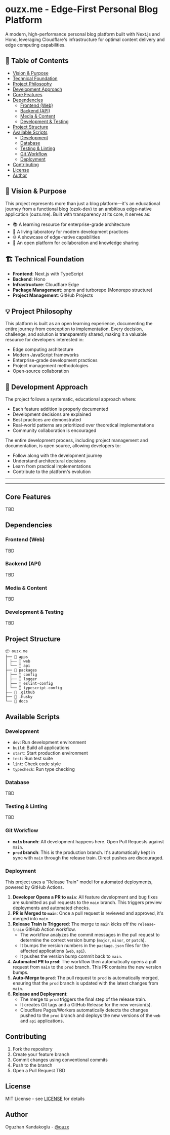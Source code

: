 # ouzx.me - Edge-First Personal Blog Platform

A modern, high-performance personal blog platform built with Next.js and Hono, leveraging Cloudflare's infrastructure for optimal content delivery and edge computing capabilities.

## 📑 Table of Contents

- [Vision & Purpose](#-vision--purpose)
- [Technical Foundation](#-technical-foundation)
- [Project Philosophy](#-project-philosophy)
- [Development Approach](#-development-approach)
- [Core Features](#core-features)
- [Dependencies](#dependencies)
  - [Frontend (Web)](#frontend-web)
  - [Backend (API)](#backend-api)
  - [Media & Content](#media--content)
  - [Development & Testing](#development--testing)
- [Project Structure](#project-structure)
- [Available Scripts](#available-scripts)
  - [Development](#development)
  - [Database](#database)
  - [Testing & Linting](#testing--linting)
  - [Git Workflow](#git-workflow)
  - [Deployment](#deployment)
- [Contributing](#contributing)
- [License](#license)
- [Author](#author)

## 🎯 Vision & Purpose

This project represents more than just a blog platform—it's an educational journey from a functional blog (ozxk-dev) to an ambitious edge-native application (ouzx.me). Built with transparency at its core, it serves as:

- 📚 A learning resource for enterprise-grade architecture
- 🔬 A living laboratory for modern development practices
- 🌐 A showcase of edge-native capabilities
- 🤝 An open platform for collaboration and knowledge sharing

## 🏗️ Technical Foundation

- **Frontend**: Next.js with TypeScript
- **Backend**: Hono
- **Infrastructure**: Cloudflare Edge
- **Package Management**: pnpm and turborepo (Monorepo structure)
- **Project Management**: GitHub Projects

## 💡 Project Philosophy

This platform is built as an open learning experience, documenting the entire journey from conception to implementation. Every decision, challenge, and solution is transparently shared, making it a valuable resource for developers interested in:

- Edge computing architecture
- Modern JavaScript frameworks
- Enterprise-grade development practices
- Project management methodologies
- Open-source collaboration

## 🔄 Development Approach

The project follows a systematic, educational approach where:

- Each feature addition is properly documented
- Development decisions are explained
- Best practices are demonstrated
- Real-world patterns are prioritized over theoretical implementations
- Community collaboration is encouraged

The entire development process, including project management and documentation, is open source, allowing developers to:

- Follow along with the development journey
- Understand architectural decisions
- Learn from practical implementations
- Contribute to the platform's evolution

---

---

## Core Features

TBD

## Dependencies

### Frontend (Web)

TBD

### Backend (API)

TBD

### Media & Content

TBD

### Development & Testing

TBD

## Project Structure

```
📦 ouzx.me
├── 📂 apps
│ ├── 📂 web
│ └── 📂 api
├── 📂 packages
│ ├── 📂 config
│ ├── 📂 logger
│ ├── 📂 eslint-config
│ └── 📂 typescript-config
├── 📂 .github
├── 📂 .husky
└── 📂 docs
```

## Available Scripts

### Development

- `dev`: Run development environment
- `build`: Build all applications
- `start`: Start production environment
- `test`: Run test suite
- `lint`: Check code style
- `typecheck`: Run type checking

### Database

TBD

### Testing & Linting

TBD

### Git Workflow

- **`main` branch**: All development happens here. Open Pull Requests against `main`.
- **`prod` branch**: This is the production branch. It's automatically kept in sync with `main` through the release train. Direct pushes are discouraged.

### Deployment

This project uses a "Release Train" model for automated deployments, powered by GitHub Actions.

1.  **Developer Opens a PR to `main`**: All feature development and bug fixes are submitted as pull requests to the `main` branch. This triggers preview deployments and automated checks.
2.  **PR is Merged to `main`**: Once a pull request is reviewed and approved, it's merged into `main`.
3.  **Release Train is Triggered**: The merge to `main` kicks off the `release-train` GitHub Action workflow.
    - The workflow analyzes the commit messages in the pull request to determine the correct version bump (`major`, `minor`, or `patch`).
    - It bumps the version numbers in the `package.json` files for the affected applications (`web`, `api`).
    - It pushes the version bump commit back to `main`.
4.  **Automated PR to `prod`**: The workflow then automatically opens a pull request from `main` to the `prod` branch. This PR contains the new version bumps.
5.  **Auto-Merge to `prod`**: The pull request to `prod` is automatically merged, ensuring that the `prod` branch is updated with the latest changes from `main`.
6.  **Release and Deployment**:
    - The merge to `prod` triggers the final step of the release train.
    - It creates Git tags and a GitHub Release for the new version(s).
    - Cloudflare Pages/Workers automatically detects the changes pushed to the `prod` branch and deploys the new versions of the `web` and `api` applications.

## Contributing

1. Fork the repository
2. Create your feature branch
3. Commit changes using conventional commits
4. Push to the branch
5. Open a Pull Request
   TBD

## License

MIT License - see [LICENSE](LICENSE) for details

## Author

Oguzhan Kandakoglu - [@ouzx](https://github.com/ouzx)
